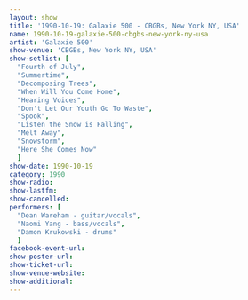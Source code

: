 ```yaml
---
layout: show
title: '1990-10-19: Galaxie 500 - CBGBs, New York NY, USA'
name: 1990-10-19-galaxie-500-cbgbs-new-york-ny-usa
artist: 'Galaxie 500'
show-venue: 'CBGBs, New York NY, USA'
show-setlist: [
  "Fourth of July",
  "Summertime",
  "Decomposing Trees",
  "When Will You Come Home",
  "Hearing Voices",
  "Don't Let Our Youth Go To Waste",
  "Spook",
  "Listen the Snow is Falling",
  "Melt Away",
  "Snowstorm",
  "Here She Comes Now"
  ]
show-date: 1990-10-19
category: 1990
show-radio: 
show-lastfm: 
show-cancelled: 
performers: [
  "Dean Wareham - guitar/vocals",
  "Naomi Yang - bass/vocals",
  "Damon Krukowski - drums"
  ]
facebook-event-url: 
show-poster-url: 
show-ticket-url: 
show-venue-website: 
show-additional: 
---
```


